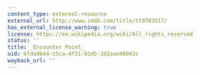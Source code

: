 ```yaml
---
content_type: external-resource
external_url: http://www.imdb.com/title/tt0783517/
has_external_license_warning: true
license: https://en.wikipedia.org/wiki/All_rights_reserved
status: ''
title: _Encounter Point_
uid: 6fda9b44-c5ca-4f31-81d5-3d2aae40042c
wayback_url: ''
---
```


